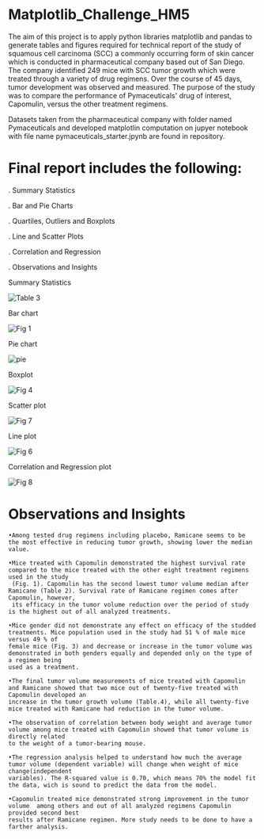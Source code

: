 # Matplotlib_Challenge_HM5

The aim of this project is to apply python libraries matplotlib and pandas to generate tables and figures required for technical report of the study of squamous cell carcinoma (SCC) a commonly occurring form of skin cancer which is conducted in pharmaceutical company based out of San Diego. The company identified 249 mice with SCC tumor growth which were treated through a variety of drug regimens. Over the course of 45 days, tumor development was observed and measured. The purpose of the study was to compare the performance of Pymaceuticals' drug of interest, Capomulin, versus the other treatment regimens. 

Datasets taken from the pharmaceutical company with folder named Pymaceuticals and developed matplotlin computation on jupyer notebook with file name pymaceuticals_starter.jpynb are found in repository.

# Final report includes the following:

  . Summary Statistics
 
  . Bar and Pie Charts
 
  . Quartiles, Outliers and Boxplots
   
  . Line and Scatter Plots
 
  . Correlation and Regression
  
  . Observations and Insights
  
  
 Summary Statistics  
 
 ![Table 3](https://user-images.githubusercontent.com/84547558/150945601-072a9c5d-2f5e-4965-b327-c0c3d0b65449.png)


Bar chart

![Fig 1](https://user-images.githubusercontent.com/84547558/150945681-707c834f-8209-42ba-b715-a8a179349a92.png)


Pie chart

![pie](https://user-images.githubusercontent.com/84547558/150945919-4f38a238-eb6b-435f-bb2d-87920408b79f.png)


Boxplot

![Fig 4](https://user-images.githubusercontent.com/84547558/150946279-db77a13c-4ff1-49d3-a74a-f993b049cb94.png)


Scatter plot

![Fig 7](https://user-images.githubusercontent.com/84547558/150946408-ee4b1d9c-80eb-429e-aeda-67027ff98ca8.png)


Line plot

![Fig 6](https://user-images.githubusercontent.com/84547558/150946590-e3d8301e-25ec-44be-a783-28bb62cc38bf.png)


Correlation and Regression plot

![Fig 8](https://user-images.githubusercontent.com/84547558/150946791-ad13b46d-1e30-4d1d-b586-5d54bcc00d47.png)


# Observations and Insights

    •Among tested drug regimens including placebo, Ramicane seems to be the most effective in reducing tumor growth, showing lower the median value.
    
    •Mice treated with Capomulin demonstrated the highest survival rate compared to the mice treated with the other eight treatment regimens used in the study
     (Fig. 1). Capomulin has the second lowest tumor volume median after Ramicane (Table 2). Survival rate of Ramicane regimen comes after Capomulin, however,
     its efficacy in the tumor volume reduction over the period of study is the highest out of all analyzed treatments.

    •Mice gender did not demonstrate any effect on efficacy of the studded treatments. Mice population used in the study had 51 % of male mice versus 49 % of 
    female mice (Fig. 3) and decrease or increase in the tumor volume was demonstrated in both genders equally and depended only on the type of a regimen being 
    used as a treatment.

    •The final tumor volume measurements of mice treated with Capomulin and Ramicane showed that two mice out of twenty-five treated with Capomulin developed an
    increase in the tumor growth volume (Table.4), while all twenty-five mice treated with Ramicane had reduction in the tumor volume.

    •The observation of correlation between body weight and average tumor volume among mice treated with Capomulin showed that tumor volume is directly related 
    to the weight of a tumor-bearing mouse.

    •The regression analysis helped to understand how much the average tumor volume (dependent variable) will change when weight of mice change(independent 
    variables). The R-squared value is 0.70, which means 70% the model fit the data, wich is sound to predict the data from the model.

    •Capomulin treated mice demonstrated strong improvement in the tumor volume  among others and out of all analyzed regimens Capomulin provided second best 
    results after Ramicane regimen. More study needs to be done to have a farther analysis.
